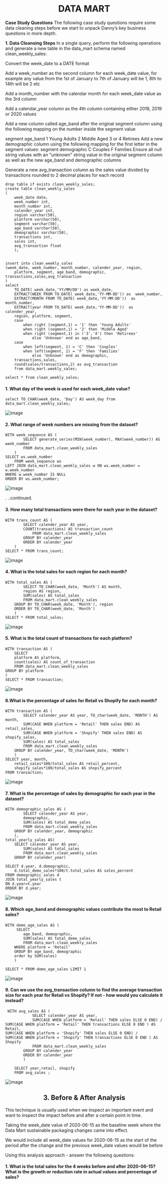 <h1 align="center">DATA MART</h1>

**Case Study Questions**
The following case study questions require some data cleaning steps before we start to unpack Danny’s key business questions in more depth.

**1. Data Cleansing Steps**
In a single query, perform the following operations and generate a new table in the data_mart schema named clean_weekly_sales:

Convert the week_date to a DATE format

Add a week_number as the second column for each week_date value, for example any value from the 1st of January to 7th of January will be 1, 8th to 14th will be 2 etc

Add a month_number with the calendar month for each week_date value as the 3rd column

Add a calendar_year column as the 4th column containing either 2018, 2019 or 2020 values

Add a new column called age_band after the original segment column using the following mapping on the number inside the segment value

segment	age_band
1	Young Adults
2	Middle Aged
3 or 4	Retirees
Add a new demographic column using the following mapping for the first letter in the segment values:
segment	demographic
C	Couples
F	Families
Ensure all null string values with an "unknown" string value in the original segment column as well as the new age_band and demographic columns

Generate a new avg_transaction column as the sales value divided by transactions rounded to 2 decimal places for each record

  	drop table if exists clean_weekly_sales;
	create table clean_weekly_sales
	(
		week_date date,
		week_number int,
		month_number int,
		calender_year int,
		region varchar(50),
		platform varchar(50),
		segment varchar(50),
		age_band varchar(50),
		demographic varchar(50),
		transactions int,
		sales int,
		avg_transaction float
		);


	insert into clean_weekly_sales
	(week_date, week_number, month_number, calender_year, region,
		platform, segment, age_band, demographic, transactions,sales,avg_transaction
	)
	select 
		TO_DATE( week_date,'YY/MM/DD') as week_date,
		EXTRACT(WEEK FROM TO_DATE( week_date,'YY-MM-DD')) as  week_number,
		EXTRACT(MONTH FROM TO_DATE( week_date,'YY-MM-DD'))  as  month_number,
		EXTRACT(year FROM TO_DATE( week_date,'YY-MM-DD'))  as  calender_year, 
		region, platform, segment, 
		case 
			when right (segment,1) = '1' then 'Young Adults'
			when right (segment,1) = '2' then 'Middle Aged'
			when right (segment,1) in ('3','4') then 'Retirees'
				else 'Unknown' end as age_band,
		case
			when left(segment, 1) = 'C' then 'Couples'
			when left(segment, 1) = 'F' then 'Families'
				else 'Unknown' end as demographic, 
 		transactions,sales,
		round(sales/transactions,2) as avg_transaction
		from data_mart.weekly_sales;

	select * from clean_weekly_sales;


<h4 align=left>1. What day of the week is used for each week_date value?</h4>


	select TO_CHAR(week_date, 'Day') AS week_day from data_mart.clean_weekly_sales;

 ![image](https://github.com/user-attachments/assets/8fa786d3-52b7-4958-92ab-bc33cbdc63b6)


<h4 align=left>2. What range of week numbers are missing from the dataset?</h4>

	WITH week_sequence AS (
    		SELECT generate_series(MIN(week_number), MAX(week_number)) AS week_number
    		FROM data_mart.clean_weekly_sales
		)
	SELECT ws.week_number
		FROM week_sequence ws
	LEFT JOIN data_mart.clean_weekly_sales w ON ws.week_number = w.week_number
	WHERE w.week_number IS NULL
	ORDER BY ws.week_number;

 ![image](https://github.com/user-attachments/assets/39356715-9b40-4604-976e-013181ce4858)

 .
 ..continued.



<h4 align=left>3. How many total transactions were there for each year in the dataset?</h4>


 	WITH trans_count AS (
    		SELECT calender_year AS year,
  			COUNT(transactions) AS transaction_count
    			FROM data_mart.clean_weekly_sales 
  			GROUP BY calender_year
  			ORDER BY calender_year
		)
	SELECT * FROM trans_count;
 
![image](https://github.com/user-attachments/assets/e6d24c00-c20a-43eb-b302-d001d4ce3f75)


<h4 align=left>4. What is the total sales for each region for each month?</h4>

	WITH total_sales AS (
    		SELECT TO_CHAR(week_date, 'Month') AS month,
  			region AS region,
  			SUM(sales) AS total_sales
    		FROM data_mart.clean_weekly_sales 
  		GROUP BY TO_CHAR(week_date, 'Month'), region
  		ORDER BY TO_CHAR(week_date, 'Month')
		)
	SELECT * FROM total_sales;

 ![image](https://github.com/user-attachments/assets/65a43321-9654-4da5-9b3a-2d3e0919b223)
 


 <h4 align=left>5. What is the total count of transactions for each platform?</h4>

 	WITH transaction AS (
    	SELECT 
	  	platform AS platform,
	  	count(sales) AS count_of_transaction
    	FROM data_mart.clean_weekly_sales 
  	GROUP BY platform
	)
	SELECT * FROM transaction;

 ![image](https://github.com/user-attachments/assets/8bde809e-9cd6-402f-9e41-6681c1f11870)



 <h4 align=left>6.What is the percentage of sales for Retail vs Shopify for each month?</h4>

 	WITH transaction AS (
    		SELECT calender_year AS year, TO_char(week_date, 'MONTH') AS month,
  			SUM(CASE WHEN platform = 'Retail' THEN sales END) AS retail_sales,
  			SUM(CASE WHEN platform = 'Shopify' THEN sales END) AS shopify_sales,
  			SUM(sales) AS total_sales
    		FROM data_mart.clean_weekly_sales 
  		GROUP BY calender_year, TO_char(week_date, 'MONTH') 
		)
	SELECT year, month,
		retail_sales*100/total_sales AS retail_percent,
		shopify_sales*100/total_sales AS shopify_percent
	FROM transaction;

 ![image](https://github.com/user-attachments/assets/b2f23b67-5f11-4763-a421-dfde4858589b)



<h4 align=left>7. What is the percentage of sales by demographic for each year in the dataset?</h4>


	WITH demographic_sales AS (
    		SELECT calender_year AS year, 
 			demographic,
  			SUM(sales) AS total_demo_sales
    		FROM data_mart.clean_weekly_sales 
  		GROUP BY calender_year, demographic
		),
	total_yearly_sales AS(
  		SELECT calender_year AS year, 
  			SUM(sales) AS total_sales
    		FROM data_mart.clean_weekly_sales 
		GROUP BY calender_year)
  
	SELECT d.year, d.demographic,
		d.total_demo_sales*100/t.total_sales AS sales_percent
	FROM demographic_sales d
	JOIN total_yearly_sales t
	ON d.year=t.year
	ORDER BY d.year;

 ![image](https://github.com/user-attachments/assets/90fed1d8-7bae-45d9-86eb-5a2ff98e74fa)


 <h4 align=left>8. Which age_band and demographic values contribute the most to Retail sales?</h4>

 	WITH demo_age_sales AS (
   		 SELECT
 			age_band, demographic,
  			SUM(sales) AS total_demo_sales
    		FROM data_mart.clean_weekly_sales 
  		WHERE platform = 'Retail'
  		GROUP BY age_band, demographic
  		order by SUM(sales) 
		)
  
	SELECT * FROM demo_age_sales LIMIT 1

 ![image](https://github.com/user-attachments/assets/711e5de7-863b-450d-8f20-8e8b56594933)


 <h4 align =left >9. Can we use the avg_transaction column to find the average transaction size for each year for Retail vs Shopify? If not - how would you calculate it instead?</h4>

	 WITH avg_sales AS (
    			SELECT calender_year AS year, 
 				SUM(CASE WHEN platform = 'Retail' THEN sales ELSE 0 END) /
  	SUM(CASE WHEN platform = 'Retail' THEN transactions ELSE 0 END ) AS Retail,
  	SUM(CASE WHEN platform = 'Shopify' THEN sales ELSE 0 END) /
  	SUM(CASE WHEN platform = 'Shopify' THEN transactions ELSE 0 END ) AS Shopify
    			FROM data_mart.clean_weekly_sales 
  			GROUP BY calender_year
 			ORDER BY calender_year
			)
  
		SELECT year,retail, shopify
		FROM avg_sales ;


 ![image](https://github.com/user-attachments/assets/fee1e5aa-8a7f-4e10-9ad7-bbd7712441f1)


 <h2 align=center>3. Before & After Analysis</h2>

 This technique is usually used when we inspect an important event and want to inspect the impact before and after a certain point in time.

Taking the week_date value of 2020-06-15 as the baseline week where the Data Mart sustainable packaging changes came into effect.

We would include all week_date values for 2020-06-15 as the start of the period after the change and the previous week_date values would be before

Using this analysis approach - answer the following questions:

<h4 align=left>1. What is the total sales for the 4 weeks before and after 2020-06-15? What is the growth or reduction rate in actual values and percentage of sales?</h4>


 
